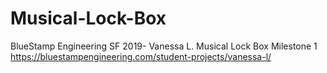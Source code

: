 # Musical-Lock-Box
BlueStamp Engineering SF 2019- Vanessa L. Musical Lock Box Milestone 1
https://bluestampengineering.com/student-projects/vanessa-l/
